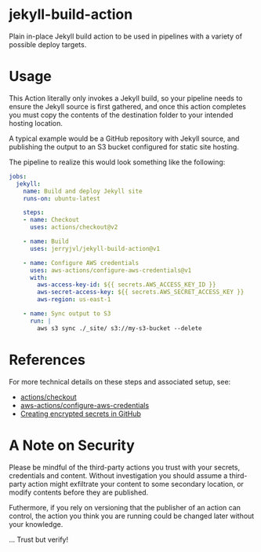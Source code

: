 # jekyll-build-action
Plain in-place Jekyll build action to be used in pipelines with a variety of possible deploy targets.

# Usage
This Action literally only invokes a Jekyll build, so your pipeline needs to ensure the Jekyll source is first gathered, and once this action completes you must copy the contents of the destination folder to your intended hosting location.

A typical example would be a GitHub repository with Jekyll source, and publishing the output to an S3 bucket configured for static site hosting.

The pipeline to realize this would look something like the following:
```yaml
jobs:
  jekyll:
    name: Build and deploy Jekyll site
    runs-on: ubuntu-latest

    steps:
    - name: Checkout
      uses: actions/checkout@v2

    - name: Build
      uses: jerryjvl/jekyll-build-action@v1

    - name: Configure AWS credentials
      uses: aws-actions/configure-aws-credentials@v1
      with:
        aws-access-key-id: ${{ secrets.AWS_ACCESS_KEY_ID }}
        aws-secret-access-key: ${{ secrets.AWS_SECRET_ACCESS_KEY }}
        aws-region: us-east-1

    - name: Sync output to S3
      run: |
        aws s3 sync ./_site/ s3://my-s3-bucket --delete
```

# References
For more technical details on these steps and associated setup, see:
- [actions/checkout](https://github.com/actions/checkout)
- [aws-actions/configure-aws-credentials](https://github.com/aws-actions/configure-aws-credentials)
- [Creating encrypted secrets in GitHub](https://help.github.com/en/actions/configuring-and-managing-workflows/creating-and-storing-encrypted-secrets)

# A Note on Security
Please be mindful of the third-party actions you trust with your secrets, credentials and content. Without investigation you should assume a third-party action might exfiltrate your content to some secondary location, or modify contents before they are published.

Futhermore, if you rely on versioning that the publisher of an action can control, the action you think you are running could be changed later without your knowledge.

... Trust but verify!
